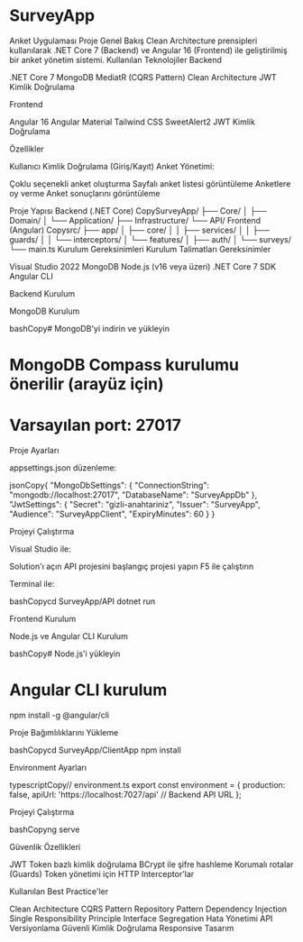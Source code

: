 # SurveyApp
Anket Uygulaması
Proje Genel Bakış
Clean Architecture prensipleri kullanılarak .NET Core 7 (Backend) ve Angular 16 (Frontend) ile geliştirilmiş bir anket yönetim sistemi.
Kullanılan Teknolojiler
Backend

.NET Core 7
MongoDB
MediatR (CQRS Pattern)
Clean Architecture
JWT Kimlik Doğrulama

Frontend

Angular 16
Angular Material
Tailwind CSS
SweetAlert2
JWT Kimlik Doğrulama

Özellikler

Kullanıcı Kimlik Doğrulama (Giriş/Kayıt)
Anket Yönetimi:

Çoklu seçenekli anket oluşturma
Sayfalı anket listesi görüntüleme
Anketlere oy verme
Anket sonuçlarını görüntüleme



Proje Yapısı
Backend (.NET Core)
CopySurveyApp/
├── Core/
│   ├── Domain/
│   └── Application/
├── Infrastructure/
└── API/
Frontend (Angular)
Copysrc/
├── app/
│   ├── core/
│   │   ├── services/
│   │   ├── guards/
│   │   └── interceptors/
│   └── features/
│       ├── auth/
│       └── surveys/
└── main.ts
Kurulum Gereksinimleri
Kurulum Talimatları
Gereksinimler

Visual Studio 2022
MongoDB
Node.js (v16 veya üzeri)
.NET Core 7 SDK
Angular CLI

Backend Kurulum

MongoDB Kurulum

bashCopy# MongoDB'yi indirin ve yükleyin
# MongoDB Compass kurulumu önerilir (arayüz için)
# Varsayılan port: 27017

Proje Ayarları


appsettings.json düzenleme:

jsonCopy{
  "MongoDbSettings": {
    "ConnectionString": "mongodb://localhost:27017",
    "DatabaseName": "SurveyAppDb"
  },
  "JwtSettings": {
    "Secret": "gizli-anahtariniz",
    "Issuer": "SurveyApp",
    "Audience": "SurveyAppClient",
    "ExpiryMinutes": 60
  }
}

Projeyi Çalıştırma


Visual Studio ile:

Solution'ı açın
API projesini başlangıç projesi yapın
F5 ile çalıştırın


Terminal ile:

bashCopycd SurveyApp/API
dotnet run

Frontend Kurulum

Node.js ve Angular CLI Kurulum

bashCopy# Node.js'i yükleyin
# Angular CLI kurulum
npm install -g @angular/cli

Proje Bağımlılıklarını Yükleme

bashCopycd SurveyApp/ClientApp
npm install

Environment Ayarları

typescriptCopy// environment.ts
export const environment = {
  production: false,
  apiUrl: 'https://localhost:7027/api'  // Backend API URL
};

Projeyi Çalıştırma

bashCopyng serve

Güvenlik Özellikleri

JWT Token bazlı kimlik doğrulama
BCrypt ile şifre hashleme
Korumalı rotalar (Guards)
Token yönetimi için HTTP Interceptor'lar

Kullanılan Best Practice'ler

Clean Architecture
CQRS Pattern
Repository Pattern
Dependency Injection
Single Responsibility Principle
Interface Segregation
Hata Yönetimi
API Versiyonlama
Güvenli Kimlik Doğrulama
Responsive Tasarım